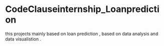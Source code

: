 # CodeClauseinternship_Loanprediction
this projects mainly based on loan prediction , based on data analysis and data visualistion .
